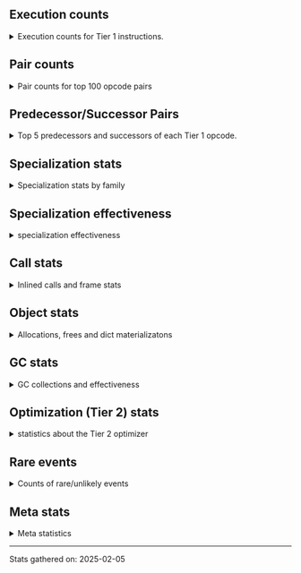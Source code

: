 ## Execution counts

<details>
<summary> Execution counts for Tier 1 instructions. </summary>


The "miss ratio" column shows the percentage of times the instruction
executed that it deoptimized. When this happens, the base unspecialized
instruction is not counted.

<table>
<thead>
<tr>
<th align="left">Name</th>
<th align="right">Base Count</th>
<th align="right">Head Count</th>
<th align="right">Change</th>
</tr>
</thead>
<tbody>
<tr>
<td align="left">BINARY_OP</td>
<td align="right">80,960</td>
<td align="right">91,604</td>
<td align="right">13.1%</td>
</tr>
<tr>
<td align="left">LOAD_CONST</td>
<td align="right">40</td>
<td align="right">44</td>
<td align="right">10.0%</td>
</tr>
<tr>
<td align="left">BINARY_OP_MULTIPLY_FLOAT</td>
<td align="right">180</td>
<td align="right">179</td>
<td align="right">-0.6%</td>
</tr>
<tr>
<td align="left">CALL_STR_1</td>
<td align="right">420</td>
<td align="right">421</td>
<td align="right">0.2%</td>
</tr>
<tr>
<td align="left">TO_BOOL_STR</td>
<td align="right">1,740</td>
<td align="right">1,743</td>
<td align="right">0.2%</td>
</tr>
<tr>
<td align="left">STORE_SUBSCR</td>
<td align="right">2,120</td>
<td align="right">2,122</td>
<td align="right">0.1%</td>
</tr>
<tr>
<td align="left">SET_FUNCTION_ATTRIBUTE</td>
<td align="right">2,820</td>
<td align="right">2,822</td>
<td align="right">0.1%</td>
</tr>
<tr>
<td align="left">EXTENDED_ARG</td>
<td align="right">1,541</td>
<td align="right">1,540</td>
<td align="right">-0.1%</td>
</tr>
<tr>
<td align="left">MAKE_FUNCTION</td>
<td align="right">3,720</td>
<td align="right">3,722</td>
<td align="right">0.1%</td>
</tr>
<tr>
<td align="left">POP_EXCEPT</td>
<td align="right">1,961</td>
<td align="right">1,960</td>
<td align="right">-0.1%</td>
</tr>
<tr>
<td align="left">CALL_KW_NON_PY</td>
<td align="right">4,080</td>
<td align="right">4,082</td>
<td align="right">0.0%</td>
</tr>
<tr>
<td align="left">LOAD_SPECIAL</td>
<td align="right">17,722</td>
<td align="right">17,730</td>
<td align="right">0.0%</td>
</tr>
<tr>
<td align="left">SWAP</td>
<td align="right">26,002</td>
<td align="right">26,011</td>
<td align="right">0.0%</td>
</tr>
<tr>
<td align="left">STORE_DEREF</td>
<td align="right">16,620</td>
<td align="right">16,625</td>
<td align="right">0.0%</td>
</tr>
<tr>
<td align="left">LOAD_ATTR_PROPERTY</td>
<td align="right">8,640</td>
<td align="right">8,642</td>
<td align="right">0.0%</td>
</tr>
<tr>
<td align="left">MAKE_CELL</td>
<td align="right">23,760</td>
<td align="right">23,765</td>
<td align="right">0.0%</td>
</tr>
<tr>
<td align="left">CALL</td>
<td align="right">9,980</td>
<td align="right">9,982</td>
<td align="right">0.0%</td>
</tr>
<tr>
<td align="left">STORE_ATTR_INSTANCE_VALUE</td>
<td align="right">111,180</td>
<td align="right">111,201</td>
<td align="right">0.0%</td>
</tr>
<tr>
<td align="left">CALL_NON_PY_GENERAL</td>
<td align="right">172,446</td>
<td align="right">172,473</td>
<td align="right">0.0%</td>
</tr>
<tr>
<td align="left">NOP</td>
<td align="right">108,142</td>
<td align="right">108,158</td>
<td align="right">0.0%</td>
</tr>
<tr>
<td align="left">COPY</td>
<td align="right">27,041</td>
<td align="right">27,045</td>
<td align="right">0.0%</td>
</tr>
<tr>
<td align="left">CALL_METHOD_DESCRIPTOR_O</td>
<td align="right">45,221</td>
<td align="right">45,227</td>
<td align="right">0.0%</td>
</tr>
<tr>
<td align="left">JUMP_BACKWARD_NO_INTERRUPT</td>
<td align="right">7,781</td>
<td align="right">7,780</td>
<td align="right">-0.0%</td>
</tr>
<tr>
<td align="left">TO_BOOL_LIST</td>
<td align="right">8,520</td>
<td align="right">8,519</td>
<td align="right">-0.0%</td>
</tr>
<tr>
<td align="left">LOAD_ATTR_METHOD_NO_DICT</td>
<td align="right">192,702</td>
<td align="right">192,724</td>
<td align="right">0.0%</td>
</tr>
<tr>
<td align="left">CALL_BUILTIN_O</td>
<td align="right">8,760</td>
<td align="right">8,759</td>
<td align="right">-0.0%</td>
</tr>
<tr>
<td align="left">CALL_PY_GENERAL</td>
<td align="right">20,760</td>
<td align="right">20,762</td>
<td align="right">0.0%</td>
</tr>
<tr>
<td align="left">EXIT_INIT_CHECK</td>
<td align="right">32,820</td>
<td align="right">32,823</td>
<td align="right">0.0%</td>
</tr>
<tr>
<td align="left">CALL_ALLOC_AND_ENTER_INIT</td>
<td align="right">32,940</td>
<td align="right">32,943</td>
<td align="right">0.0%</td>
</tr>
<tr>
<td align="left">POP_TOP</td>
<td align="right">431,229</td>
<td align="right">431,268</td>
<td align="right">0.0%</td>
</tr>
<tr>
<td align="left">LOAD_ATTR_INSTANCE_VALUE</td>
<td align="right">720,138</td>
<td align="right">720,201</td>
<td align="right">0.0%</td>
</tr>
<tr>
<td align="left">JUMP_FORWARD</td>
<td align="right">81,540</td>
<td align="right">81,547</td>
<td align="right">0.0%</td>
</tr>
<tr>
<td align="left">POP_JUMP_IF_NOT_NONE</td>
<td align="right">94,080</td>
<td align="right">94,088</td>
<td align="right">0.0%</td>
</tr>
<tr>
<td align="left">LOAD_DEREF</td>
<td align="right">66,840</td>
<td align="right">66,845</td>
<td align="right">0.0%</td>
</tr>
<tr>
<td align="left">COPY_FREE_VARS</td>
<td align="right">13,440</td>
<td align="right">13,441</td>
<td align="right">0.0%</td>
</tr>
<tr>
<td align="left">CALL_PY_EXACT_ARGS</td>
<td align="right">372,262</td>
<td align="right">372,286</td>
<td align="right">0.0%</td>
</tr>
<tr>
<td align="left">TO_BOOL</td>
<td align="right">47,620</td>
<td align="right">47,623</td>
<td align="right">0.0%</td>
</tr>
<tr>
<td align="left">LOAD_CONST_IMMORTAL</td>
<td align="right">740,732</td>
<td align="right">740,775</td>
<td align="right">0.0%</td>
</tr>
<tr>
<td align="left">RESUME_CHECK</td>
<td align="right">657,024</td>
<td align="right">657,062</td>
<td align="right">0.0%</td>
</tr>
<tr>
<td align="left">CALL_LIST_APPEND</td>
<td align="right">17,460</td>
<td align="right">17,459</td>
<td align="right">-0.0%</td>
</tr>
<tr>
<td align="left">RETURN_VALUE</td>
<td align="right">679,668</td>
<td align="right">679,705</td>
<td align="right">0.0%</td>
</tr>
<tr>
<td align="left">BUILD_TUPLE</td>
<td align="right">74,580</td>
<td align="right">74,584</td>
<td align="right">0.0%</td>
</tr>
<tr>
<td align="left">POP_JUMP_IF_NONE</td>
<td align="right">132,905</td>
<td align="right">132,912</td>
<td align="right">0.0%</td>
</tr>
<tr>
<td align="left">CALL_METHOD_DESCRIPTOR_FAST_WITH_KEYWORDS</td>
<td align="right">20,141</td>
<td align="right">20,142</td>
<td align="right">0.0%</td>
</tr>
<tr>
<td align="left">COMPARE_OP</td>
<td align="right">41,760</td>
<td align="right">41,758</td>
<td align="right">-0.0%</td>
</tr>
<tr>
<td align="left">LOAD_GLOBAL_MODULE</td>
<td align="right">812,744</td>
<td align="right">812,780</td>
<td align="right">0.0%</td>
</tr>
<tr>
<td align="left">COMPARE_OP_INT</td>
<td align="right">187,688</td>
<td align="right">187,696</td>
<td align="right">0.0%</td>
</tr>
<tr>
<td align="left">LOAD_ATTR_METHOD_WITH_VALUES</td>
<td align="right">342,682</td>
<td align="right">342,696</td>
<td align="right">0.0%</td>
</tr>
<tr>
<td align="left">TO_BOOL_NONE</td>
<td align="right">49,560</td>
<td align="right">49,562</td>
<td align="right">0.0%</td>
</tr>
<tr>
<td align="left">CALL_LEN</td>
<td align="right">149,948</td>
<td align="right">149,954</td>
<td align="right">0.0%</td>
</tr>
<tr>
<td align="left">BUILD_SLICE</td>
<td align="right">25,200</td>
<td align="right">25,199</td>
<td align="right">-0.0%</td>
</tr>
<tr>
<td align="left">LOAD_FAST</td>
<td align="right">3,694,014</td>
<td align="right">3,694,159</td>
<td align="right">0.0%</td>
</tr>
<tr>
<td align="left">CALL_FUNCTION_EX</td>
<td align="right">76,860</td>
<td align="right">76,863</td>
<td align="right">0.0%</td>
</tr>
<tr>
<td align="left">CALL_METHOD_DESCRIPTOR_NOARGS</td>
<td align="right">108,120</td>
<td align="right">108,124</td>
<td align="right">0.0%</td>
</tr>
<tr>
<td align="left">CALL_BUILTIN_FAST_WITH_KEYWORDS</td>
<td align="right">27,180</td>
<td align="right">27,181</td>
<td align="right">0.0%</td>
</tr>
<tr>
<td align="left">BUILD_MAP</td>
<td align="right">59,460</td>
<td align="right">59,462</td>
<td align="right">0.0%</td>
</tr>
<tr>
<td align="left">FOR_ITER_LIST</td>
<td align="right">33,600</td>
<td align="right">33,599</td>
<td align="right">-0.0%</td>
</tr>
<tr>
<td align="left">TO_BOOL_BOOL</td>
<td align="right">638,801</td>
<td align="right">638,820</td>
<td align="right">0.0%</td>
</tr>
<tr>
<td align="left">POP_JUMP_IF_TRUE</td>
<td align="right">437,221</td>
<td align="right">437,234</td>
<td align="right">0.0%</td>
</tr>
<tr>
<td align="left">INTERPRETER_EXIT</td>
<td align="right">105,423</td>
<td align="right">105,426</td>
<td align="right">0.0%</td>
</tr>
<tr>
<td align="left">STORE_FAST</td>
<td align="right">721,304</td>
<td align="right">721,324</td>
<td align="right">0.0%</td>
</tr>
<tr>
<td align="left">LOAD_CONST_MORTAL</td>
<td align="right">113,820</td>
<td align="right">113,823</td>
<td align="right">0.0%</td>
</tr>
<tr>
<td align="left">STORE_SUBSCR_DICT</td>
<td align="right">127,200</td>
<td align="right">127,203</td>
<td align="right">0.0%</td>
</tr>
<tr>
<td align="left">PUSH_NULL</td>
<td align="right">256,743</td>
<td align="right">256,749</td>
<td align="right">0.0%</td>
</tr>
<tr>
<td align="left">BINARY_SLICE</td>
<td align="right">44,340</td>
<td align="right">44,339</td>
<td align="right">-0.0%</td>
</tr>
<tr>
<td align="left">LOAD_ATTR</td>
<td align="right">290,980</td>
<td align="right">290,986</td>
<td align="right">0.0%</td>
</tr>
<tr>
<td align="left">LOAD_SMALL_INT</td>
<td align="right">250,800</td>
<td align="right">250,805</td>
<td align="right">0.0%</td>
</tr>
<tr>
<td align="left">LOAD_GLOBAL_BUILTIN</td>
<td align="right">563,468</td>
<td align="right">563,478</td>
<td align="right">0.0%</td>
</tr>
<tr>
<td align="left">DICT_MERGE</td>
<td align="right">57,240</td>
<td align="right">57,241</td>
<td align="right">0.0%</td>
</tr>
<tr>
<td align="left">POP_JUMP_IF_FALSE</td>
<td align="right">1,093,388</td>
<td align="right">1,093,407</td>
<td align="right">0.0%</td>
</tr>
<tr>
<td align="left">LOAD_FAST_LOAD_FAST</td>
<td align="right">799,320</td>
<td align="right">799,332</td>
<td align="right">0.0%</td>
</tr>
<tr>
<td align="left">CALL_BUILTIN_FAST</td>
<td align="right">212,760</td>
<td align="right">212,763</td>
<td align="right">0.0%</td>
</tr>
<tr>
<td align="left">LOAD_ATTR_MODULE</td>
<td align="right">218,880</td>
<td align="right">218,883</td>
<td align="right">0.0%</td>
</tr>
<tr>
<td align="left">STORE_ATTR</td>
<td align="right">161,500</td>
<td align="right">161,501</td>
<td align="right">0.0%</td>
</tr>
<tr>
<td align="left">JUMP_BACKWARD_NO_JIT</td>
<td align="right">218,520</td>
<td align="right">218,521</td>
<td align="right">0.0%</td>
</tr>
<tr>
<td align="left">LOAD_ATTR_SLOT</td>
<td align="right">974,400</td>
<td align="right">974,399</td>
<td align="right">-0.0%</td>
</tr>
<tr>
<td align="left">IS_OP</td>
<td align="right">326,100</td>
<td align="right">326,100</td>
<td align="right">0.0%</td>
</tr>
<tr>
<td align="left">FOR_ITER</td>
<td align="right">186,360</td>
<td align="right">186,360</td>
<td align="right">0.0%</td>
</tr>
<tr>
<td align="left">CONTAINS_OP_DICT</td>
<td align="right">151,320</td>
<td align="right">151,320</td>
<td align="right">0.0%</td>
</tr>
<tr>
<td align="left">STORE_ATTR_SLOT</td>
<td align="right">136,040</td>
<td align="right">136,040</td>
<td align="right">0.0%</td>
</tr>
<tr>
<td align="left">RETURN_GENERATOR</td>
<td align="right">125,640</td>
<td align="right">125,640</td>
<td align="right">0.0%</td>
</tr>
<tr>
<td align="left">SEND_GEN</td>
<td align="right">122,820</td>
<td align="right">122,820</td>
<td align="right">0.0%</td>
</tr>
<tr>
<td align="left">GET_AWAITABLE</td>
<td align="right">119,520</td>
<td align="right">119,520</td>
<td align="right">0.0%</td>
</tr>
<tr>
<td align="left">END_SEND</td>
<td align="right">119,280</td>
<td align="right">119,280</td>
<td align="right">0.0%</td>
</tr>
<tr>
<td align="left">LOAD_ATTR_WITH_HINT</td>
<td align="right">78,120</td>
<td align="right">78,120</td>
<td align="right">0.0%</td>
</tr>
<tr>
<td align="left">BINARY_OP_EXTEND</td>
<td align="right">75,360</td>
<td align="right">75,360</td>
<td align="right">0.0%</td>
</tr>
<tr>
<td align="left">CALL_KW_PY</td>
<td align="right">56,640</td>
<td align="right">56,640</td>
<td align="right">0.0%</td>
</tr>
<tr>
<td align="left">GET_ITER</td>
<td align="right">54,480</td>
<td align="right">54,480</td>
<td align="right">0.0%</td>
</tr>
<tr>
<td align="left">POP_ITER</td>
<td align="right">51,900</td>
<td align="right">51,900</td>
<td align="right">0.0%</td>
</tr>
<tr>
<td align="left">TO_BOOL_INT</td>
<td align="right">46,260</td>
<td align="right">46,260</td>
<td align="right">0.0%</td>
</tr>
<tr>
<td align="left">CALL_TYPE_1</td>
<td align="right">44,520</td>
<td align="right">44,520</td>
<td align="right">0.0%</td>
</tr>
<tr>
<td align="left">LOAD_ATTR_CLASS_WITH_METACLASS_CHECK</td>
<td align="right">34,200</td>
<td align="right">34,200</td>
<td align="right">0.0%</td>
</tr>
<tr>
<td align="left">CALL_ISINSTANCE</td>
<td align="right">33,780</td>
<td align="right">33,780</td>
<td align="right">0.0%</td>
</tr>
<tr>
<td align="left">FOR_ITER_RANGE</td>
<td align="right">33,540</td>
<td align="right">33,540</td>
<td align="right">0.0%</td>
</tr>
<tr>
<td align="left">CALL_BOUND_METHOD_EXACT_ARGS</td>
<td align="right">31,260</td>
<td align="right">31,260</td>
<td align="right">0.0%</td>
</tr>
<tr>
<td align="left">BUILD_LIST</td>
<td align="right">28,740</td>
<td align="right">28,740</td>
<td align="right">0.0%</td>
</tr>
<tr>
<td align="left">CONTAINS_OP</td>
<td align="right">27,920</td>
<td align="right">27,920</td>
<td align="right">0.0%</td>
</tr>
<tr>
<td align="left">DELETE_SUBSCR</td>
<td align="right">25,342</td>
<td align="right">25,342</td>
<td align="right">0.0%</td>
</tr>
<tr>
<td align="left">LOAD_ATTR_METHOD_LAZY_DICT</td>
<td align="right">24,420</td>
<td align="right">24,420</td>
<td align="right">0.0%</td>
</tr>
<tr>
<td align="left">STORE_FAST_STORE_FAST</td>
<td align="right">21,540</td>
<td align="right">21,540</td>
<td align="right">0.0%</td>
</tr>
<tr>
<td align="left">CALL_INTRINSIC_1</td>
<td align="right">18,540</td>
<td align="right">18,540</td>
<td align="right">0.0%</td>
</tr>
<tr>
<td align="left">LIST_EXTEND</td>
<td align="right">18,420</td>
<td align="right">18,420</td>
<td align="right">0.0%</td>
</tr>
<tr>
<td align="left">UNPACK_SEQUENCE_TWO_TUPLE</td>
<td align="right">18,420</td>
<td align="right">18,420</td>
<td align="right">0.0%</td>
</tr>
<tr>
<td align="left">CALL_METHOD_DESCRIPTOR_FAST</td>
<td align="right">16,200</td>
<td align="right">16,200</td>
<td align="right">0.0%</td>
</tr>
<tr>
<td align="left">BINARY_OP_ADD_INT</td>
<td align="right">14,820</td>
<td align="right">14,820</td>
<td align="right">0.0%</td>
</tr>
<tr>
<td align="left">LOAD_ATTR_NONDESCRIPTOR_WITH_VALUES</td>
<td align="right">13,680</td>
<td align="right">13,680</td>
<td align="right">0.0%</td>
</tr>
<tr>
<td align="left">CALL_BUILTIN_CLASS</td>
<td align="right">12,300</td>
<td align="right">12,300</td>
<td align="right">0.0%</td>
</tr>
<tr>
<td align="left">LOAD_FAST_CHECK</td>
<td align="right">12,120</td>
<td align="right">12,120</td>
<td align="right">0.0%</td>
</tr>
<tr>
<td align="left">BINARY_SUBSCR</td>
<td align="right">10,640</td>
<td align="right"></td>
<td align="right"></td>
</tr>
<tr>
<td align="left">YIELD_VALUE</td>
<td align="right">9,480</td>
<td align="right">9,480</td>
<td align="right">0.0%</td>
</tr>
<tr>
<td align="left">BINARY_SUBSCR_DICT</td>
<td align="right">9,180</td>
<td align="right"></td>
<td align="right"></td>
</tr>
<tr>
<td align="left">UNPACK_SEQUENCE_TUPLE</td>
<td align="right">7,860</td>
<td align="right">7,860</td>
<td align="right">0.0%</td>
</tr>
<tr>
<td align="left">CONTAINS_OP_SET</td>
<td align="right">7,800</td>
<td align="right">7,800</td>
<td align="right">0.0%</td>
</tr>
<tr>
<td align="left">FOR_ITER_TUPLE</td>
<td align="right">7,320</td>
<td align="right">7,320</td>
<td align="right">0.0%</td>
</tr>
<tr>
<td align="left">DELETE_FAST</td>
<td align="right">6,960</td>
<td align="right">6,960</td>
<td align="right">0.0%</td>
</tr>
<tr>
<td align="left">UNARY_NOT</td>
<td align="right">6,720</td>
<td align="right">6,720</td>
<td align="right">0.0%</td>
</tr>
<tr>
<td align="left">LIST_APPEND</td>
<td align="right">6,720</td>
<td align="right">6,720</td>
<td align="right">0.0%</td>
</tr>
<tr>
<td align="left">LOAD_GLOBAL</td>
<td align="right">6,240</td>
<td align="right">6,240</td>
<td align="right">0.0%</td>
</tr>
<tr>
<td align="left">BINARY_SUBSCR_LIST_INT</td>
<td align="right">6,240</td>
<td align="right"></td>
<td align="right"></td>
</tr>
<tr>
<td align="left">CALL_KW_BOUND_METHOD</td>
<td align="right">6,240</td>
<td align="right">6,240</td>
<td align="right">0.0%</td>
</tr>
<tr>
<td align="left">SEND</td>
<td align="right">4,740</td>
<td align="right">4,740</td>
<td align="right">0.0%</td>
</tr>
<tr>
<td align="left">COMPARE_OP_FLOAT</td>
<td align="right">4,140</td>
<td align="right">4,140</td>
<td align="right">0.0%</td>
</tr>
<tr>
<td align="left">LOAD_SUPER_ATTR_METHOD</td>
<td align="right">4,020</td>
<td align="right">4,020</td>
<td align="right">0.0%</td>
</tr>
<tr>
<td align="left">COMPARE_OP_STR</td>
<td align="right">3,420</td>
<td align="right">3,420</td>
<td align="right">0.0%</td>
</tr>
<tr>
<td align="left">BINARY_OP_ADD_FLOAT</td>
<td align="right">2,820</td>
<td align="right">2,820</td>
<td align="right">0.0%</td>
</tr>
<tr>
<td align="left">BINARY_OP_SUBTRACT_INT</td>
<td align="right">2,580</td>
<td align="right">2,580</td>
<td align="right">0.0%</td>
</tr>
<tr>
<td align="left">FORMAT_SIMPLE</td>
<td align="right">2,400</td>
<td align="right">2,400</td>
<td align="right">0.0%</td>
</tr>
<tr>
<td align="left">MAP_ADD</td>
<td align="right">2,340</td>
<td align="right">2,340</td>
<td align="right">0.0%</td>
</tr>
<tr>
<td align="left">STORE_ATTR_WITH_HINT</td>
<td align="right">2,220</td>
<td align="right">2,220</td>
<td align="right">0.0%</td>
</tr>
<tr>
<td align="left">CHECK_EXC_MATCH</td>
<td align="right">2,040</td>
<td align="right">2,040</td>
<td align="right">0.0%</td>
</tr>
<tr>
<td align="left">PUSH_EXC_INFO</td>
<td align="right">1,980</td>
<td align="right">1,980</td>
<td align="right">0.0%</td>
</tr>
<tr>
<td align="left">TO_BOOL_ALWAYS_TRUE</td>
<td align="right">1,620</td>
<td align="right">1,620</td>
<td align="right">0.0%</td>
</tr>
<tr>
<td align="left">LOAD_ATTR_CLASS</td>
<td align="right">1,440</td>
<td align="right">1,440</td>
<td align="right">0.0%</td>
</tr>
<tr>
<td align="left">BUILD_STRING</td>
<td align="right">1,260</td>
<td align="right">1,260</td>
<td align="right">0.0%</td>
</tr>
<tr>
<td align="left">LOAD_SUPER_ATTR_ATTR</td>
<td align="right">1,080</td>
<td align="right">1,080</td>
<td align="right">0.0%</td>
</tr>
<tr>
<td align="left">BINARY_SUBSCR_STR_INT</td>
<td align="right">1,020</td>
<td align="right"></td>
<td align="right"></td>
</tr>
<tr>
<td align="left">UNPACK_SEQUENCE_LIST</td>
<td align="right">900</td>
<td align="right">900</td>
<td align="right">0.0%</td>
</tr>
<tr>
<td align="left">UNARY_INVERT</td>
<td align="right">840</td>
<td align="right">840</td>
<td align="right">0.0%</td>
</tr>
<tr>
<td align="left">LOAD_FAST_AND_CLEAR</td>
<td align="right">840</td>
<td align="right">840</td>
<td align="right">0.0%</td>
</tr>
<tr>
<td align="left">RERAISE</td>
<td align="right">660</td>
<td align="right">660</td>
<td align="right">0.0%</td>
</tr>
<tr>
<td align="left">BINARY_SUBSCR_TUPLE_INT</td>
<td align="right">660</td>
<td align="right"></td>
<td align="right"></td>
</tr>
<tr>
<td align="left">BINARY_SUBSCR_GETITEM</td>
<td align="right">600</td>
<td align="right"></td>
<td align="right"></td>
</tr>
<tr>
<td align="left">UNPACK_SEQUENCE</td>
<td align="right">560</td>
<td align="right">560</td>
<td align="right">0.0%</td>
</tr>
<tr>
<td align="left">CALL_KW</td>
<td align="right">520</td>
<td align="right">520</td>
<td align="right">0.0%</td>
</tr>
<tr>
<td align="left">BINARY_OP_ADD_UNICODE</td>
<td align="right">480</td>
<td align="right">480</td>
<td align="right">0.0%</td>
</tr>
<tr>
<td align="left">BUILD_SET</td>
<td align="right">420</td>
<td align="right">420</td>
<td align="right">0.0%</td>
</tr>
<tr>
<td align="left">STORE_FAST_LOAD_FAST</td>
<td align="right">420</td>
<td align="right">420</td>
<td align="right">0.0%</td>
</tr>
<tr>
<td align="left">CALL_TUPLE_1</td>
<td align="right">420</td>
<td align="right">420</td>
<td align="right">0.0%</td>
</tr>
<tr>
<td align="left">RAISE_VARARGS</td>
<td align="right">360</td>
<td align="right">360</td>
<td align="right">0.0%</td>
</tr>
<tr>
<td align="left">BINARY_OP_SUBTRACT_FLOAT</td>
<td align="right">360</td>
<td align="right">360</td>
<td align="right">0.0%</td>
</tr>
<tr>
<td align="left">BINARY_OP_MULTIPLY_INT</td>
<td align="right">300</td>
<td align="right">300</td>
<td align="right">0.0%</td>
</tr>
<tr>
<td align="left">CLEANUP_THROW</td>
<td align="right">240</td>
<td align="right">240</td>
<td align="right">0.0%</td>
</tr>
<tr>
<td align="left">UNARY_NEGATIVE</td>
<td align="right">240</td>
<td align="right">240</td>
<td align="right">0.0%</td>
</tr>
<tr>
<td align="left">LOAD_SUPER_ATTR</td>
<td align="right">180</td>
<td align="right">180</td>
<td align="right">0.0%</td>
</tr>
<tr>
<td align="left">DELETE_ATTR</td>
<td align="right">123</td>
<td align="right">123</td>
<td align="right">0.0%</td>
</tr>
<tr>
<td align="left">BINARY_OP_INPLACE_ADD_UNICODE</td>
<td align="right">120</td>
<td align="right">120</td>
<td align="right">0.0%</td>
</tr>
<tr>
<td align="left">CONVERT_VALUE</td>
<td align="right">60</td>
<td align="right">60</td>
<td align="right">0.0%</td>
</tr>
<tr>
<td align="left">IMPORT_NAME</td>
<td align="right">60</td>
<td align="right">60</td>
<td align="right">0.0%</td>
</tr>
<tr>
<td align="left">STORE_GLOBAL</td>
<td align="right">60</td>
<td align="right">60</td>
<td align="right">0.0%</td>
</tr>
<tr>
<td align="left">CALL_BOUND_METHOD_GENERAL</td>
<td align="right">60</td>
<td align="right">60</td>
<td align="right">0.0%</td>
</tr>
<tr>
<td align="left">RESUME</td>
<td align="right">40</td>
<td align="right">40</td>
<td align="right">0.0%</td>
</tr>
<tr>
<td align="left">BINARY_OP_SUBSCR_DICT</td>
<td align="right"></td>
<td align="right">9,181</td>
<td align="right"></td>
</tr>
<tr>
<td align="left">BINARY_OP_SUBSCR_LIST_INT</td>
<td align="right"></td>
<td align="right">6,239</td>
<td align="right"></td>
</tr>
<tr>
<td align="left">BINARY_OP_SUBSCR_STR_INT</td>
<td align="right"></td>
<td align="right">1,020</td>
<td align="right"></td>
</tr>
<tr>
<td align="left">BINARY_OP_SUBSCR_TUPLE_INT</td>
<td align="right"></td>
<td align="right">660</td>
<td align="right"></td>
</tr>
<tr>
<td align="left">BINARY_OP_SUBSCR_GETITEM</td>
<td align="right"></td>
<td align="right">600</td>
<td align="right"></td>
</tr>
</tbody>
</table>


</details>

## Pair counts

<details>
<summary> Pair counts for top 100 opcode pairs </summary>


Pairs of specialized operations that deoptimize and are then followed by
the corresponding unspecialized instruction are not counted as pairs.

Not included in comparative output.


</details>

## Predecessor/Successor Pairs

<details>
<summary> Top 5 predecessors and successors of each Tier 1 opcode. </summary>


This does not include the unspecialized instructions that occur after a
specialized instruction deoptimizes.

Not included in comparative output.


</details>

## Specialization stats

<details>
<summary> Specialization stats by family </summary>

### BINARY_OP

<details>
<summary> specialization stats for BINARY_OP family </summary>

<table>
<thead>
<tr>
<th align="left">Kind</th>
<th align="right">Base Count</th>
<th align="right">Base Ratio</th>
<th align="right">Head Count</th>
<th align="right">Head Ratio</th>
<th align="right">Change</th>
</tr>
</thead>
<tbody>
<tr>
<td align="left">
hit
<details>
<summary>ⓘ</summary>

Specialized instructions that complete.
</details>
</td>
<td align="right">97,020</td>
<td align="right">54.5%</td>
<td align="right">114,719</td>
<td align="right">55.6%</td>
<td align="right">18.2%</td>
</tr>
<tr>
<td align="left">
deferred
<details>
<summary>ⓘ</summary>

Lists the number of "deferred" (i.e. not specialized) instructions executed.
</details>
</td>
<td align="right">80,040</td>
<td align="right">45.0%</td>
<td align="right">89,822</td>
<td align="right">43.5%</td>
<td align="right">12.2%</td>
</tr>
</tbody>
</table>

<table>
<thead>
<tr>
<th align="left">Success</th>
<th align="right">Base Count</th>
<th align="right">Base Ratio</th>
<th align="right">Head Count</th>
<th align="right">Head Ratio</th>
<th align="right">Change</th>
</tr>
</thead>
<tbody>
<tr>
<td align="left">Success</td>
<td align="right">280</td>
<td align="right">30.4%</td>
<td align="right">580</td>
<td align="right">32.5%</td>
<td align="right">107.1%</td>
</tr>
<tr>
<td align="left">Failure</td>
<td align="right">640</td>
<td align="right">69.6%</td>
<td align="right">1,202</td>
<td align="right">67.5%</td>
<td align="right">87.8%</td>
</tr>
</tbody>
</table>

<table>
<thead>
<tr>
<th align="left">Failure kind</th>
<th align="right">Base Count</th>
<th align="right">Base Ratio</th>
<th align="right">Head Count</th>
<th align="right">Head Ratio</th>
<th align="right">Change</th>
</tr>
</thead>
<tbody>
<tr>
<td align="left">and int</td>
<td align="right">20</td>
<td align="right">3.1%</td>
<td align="right">140</td>
<td align="right">11.6%</td>
<td align="right">600.0%</td>
</tr>
<tr>
<td align="left">floor divide</td>
<td align="right">100</td>
<td align="right">15.6%</td>
<td align="right">120</td>
<td align="right">10.0%</td>
<td align="right">20.0%</td>
</tr>
<tr>
<td align="left">remainder</td>
<td align="right">160</td>
<td align="right">25.0%</td>
<td align="right">161</td>
<td align="right">13.4%</td>
<td align="right">0.6%</td>
</tr>
<tr>
<td align="left">add other</td>
<td align="right">220</td>
<td align="right">34.4%</td>
<td align="right">220</td>
<td align="right">18.3%</td>
<td align="right">0.0%</td>
</tr>
<tr>
<td align="left">multiply different types</td>
<td align="right">40</td>
<td align="right">6.2%</td>
<td align="right">40</td>
<td align="right">3.3%</td>
<td align="right">0.0%</td>
</tr>
<tr>
<td align="left">or different types</td>
<td align="right">40</td>
<td align="right">6.2%</td>
<td align="right">40</td>
<td align="right">3.3%</td>
<td align="right">0.0%</td>
</tr>
<tr>
<td align="left">xor int</td>
<td align="right">40</td>
<td align="right">6.2%</td>
<td align="right">40</td>
<td align="right">3.3%</td>
<td align="right">0.0%</td>
</tr>
<tr>
<td align="left">or int</td>
<td align="right">20</td>
<td align="right">3.1%</td>
<td align="right">20</td>
<td align="right">1.7%</td>
<td align="right">0.0%</td>
</tr>
<tr>
<td align="left">lshift</td>
<td align="right"></td>
<td align="right"></td>
<td align="right">161</td>
<td align="right">13.4%</td>
<td align="right"></td>
</tr>
<tr>
<td align="left">matrix multiply</td>
<td align="right"></td>
<td align="right"></td>
<td align="right">120</td>
<td align="right">10.0%</td>
<td align="right"></td>
</tr>
<tr>
<td align="left">other</td>
<td align="right"></td>
<td align="right"></td>
<td align="right">40</td>
<td align="right">3.3%</td>
<td align="right"></td>
</tr>
<tr>
<td align="left">out of range</td>
<td align="right"></td>
<td align="right"></td>
<td align="right">40</td>
<td align="right">3.3%</td>
<td align="right"></td>
</tr>
<tr>
<td align="left">code complex parameters</td>
<td align="right"></td>
<td align="right"></td>
<td align="right">40</td>
<td align="right">3.3%</td>
<td align="right"></td>
</tr>
<tr>
<td align="left">and different types</td>
<td align="right"></td>
<td align="right"></td>
<td align="right">20</td>
<td align="right">1.7%</td>
<td align="right"></td>
</tr>
</tbody>
</table>


</details>

### BINARY_SLICE

<details>
<summary> specialization stats for BINARY_SLICE family </summary>

<table>
<thead>
<tr>
<th align="left">Kind</th>
<th align="right">Base Count</th>
<th align="right">Base Ratio</th>
<th align="right">Head Count</th>
<th align="right">Head Ratio</th>
<th align="right">Change</th>
</tr>
</thead>
<tbody>
<tr>
<td align="left">
deferred
<details>
<summary>ⓘ</summary>

Lists the number of "deferred" (i.e. not specialized) instructions executed.
</details>
</td>
<td align="right">44,340</td>
<td align="right">100.0%</td>
<td align="right">44,339</td>
<td align="right">100.0%</td>
<td align="right">-0.0%</td>
</tr>
</tbody>
</table>


</details>

### CALL

<details>
<summary> specialization stats for CALL family </summary>

<table>
<thead>
<tr>
<th align="left">Kind</th>
<th align="right">Base Count</th>
<th align="right">Base Ratio</th>
<th align="right">Head Count</th>
<th align="right">Head Ratio</th>
<th align="right">Change</th>
</tr>
</thead>
<tbody>
<tr>
<td align="left">
deferred
<details>
<summary>ⓘ</summary>

Lists the number of "deferred" (i.e. not specialized) instructions executed.
</details>
</td>
<td align="right">33,380</td>
<td align="right">2.8%</td>
<td align="right">33,382</td>
<td align="right">2.8%</td>
<td align="right">0.0%</td>
</tr>
<tr>
<td align="left">
hit
<details>
<summary>ⓘ</summary>

Specialized instructions that complete.
</details>
</td>
<td align="right">1,131,112</td>
<td align="right">96.3%</td>
<td align="right">1,131,159</td>
<td align="right">96.3%</td>
<td align="right">0.0%</td>
</tr>
<tr>
<td align="left">
miss
<details>
<summary>ⓘ</summary>

Specialized instructions that deopt.
</details>
</td>
<td align="right">33,840</td>
<td align="right">2.9%</td>
<td align="right">33,840</td>
<td align="right">2.9%</td>
<td align="right">0.0%</td>
</tr>
</tbody>
</table>

<table>
<thead>
<tr>
<th align="left">Success</th>
<th align="right">Base Count</th>
<th align="right">Base Ratio</th>
<th align="right">Head Count</th>
<th align="right">Head Ratio</th>
<th align="right">Change</th>
</tr>
</thead>
<tbody>
<tr>
<td align="left">Success</td>
<td align="right">10,420</td>
<td align="right">99.8%</td>
<td align="right">10,420</td>
<td align="right">99.8%</td>
<td align="right">0.0%</td>
</tr>
<tr>
<td align="left">Failure</td>
<td align="right">20</td>
<td align="right">0.2%</td>
<td align="right">20</td>
<td align="right">0.2%</td>
<td align="right">0.0%</td>
</tr>
</tbody>
</table>

<table>
<thead>
<tr>
<th align="left">Failure kind</th>
<th align="right">Base Count</th>
<th align="right">Base Ratio</th>
<th align="right">Head Count</th>
<th align="right">Head Ratio</th>
<th align="right">Change</th>
</tr>
</thead>
<tbody>
<tr>
<td align="left">init not simple</td>
<td align="right">40</td>
<td align="right">200.0%</td>
<td align="right">40</td>
<td align="right">200.0%</td>
<td align="right">0.0%</td>
</tr>
<tr>
<td align="left">out of versions</td>
<td align="right">20</td>
<td align="right">100.0%</td>
<td align="right">20</td>
<td align="right">100.0%</td>
<td align="right">0.0%</td>
</tr>
<tr>
<td align="left">init not python</td>
<td align="right">20</td>
<td align="right">100.0%</td>
<td align="right">20</td>
<td align="right">100.0%</td>
<td align="right">0.0%</td>
</tr>
</tbody>
</table>


</details>

### CALL_KW

<details>
<summary> specialization stats for CALL_KW family </summary>

<table>
<thead>
<tr>
<th align="left">Success</th>
<th align="right">Base Count</th>
<th align="right">Base Ratio</th>
<th align="right">Head Count</th>
<th align="right">Head Ratio</th>
<th align="right">Change</th>
</tr>
</thead>
<tbody>
<tr>
<td align="left">Success</td>
<td align="right">520</td>
<td align="right">100.0%</td>
<td align="right">520</td>
<td align="right">100.0%</td>
<td align="right">0.0%</td>
</tr>
<tr>
<td align="left">Failure</td>
<td align="right">0</td>
<td align="right">0.0%</td>
<td align="right">0</td>
<td align="right">0.0%</td>
<td align="right"></td>
</tr>
</tbody>
</table>


</details>

### COMPARE_OP

<details>
<summary> specialization stats for COMPARE_OP family </summary>

<table>
<thead>
<tr>
<th align="left">Kind</th>
<th align="right">Base Count</th>
<th align="right">Base Ratio</th>
<th align="right">Head Count</th>
<th align="right">Head Ratio</th>
<th align="right">Change</th>
</tr>
</thead>
<tbody>
<tr>
<td align="left">
miss
<details>
<summary>ⓘ</summary>

Specialized instructions that deopt.
</details>
</td>
<td align="right">240</td>
<td align="right">0.1%</td>
<td align="right">239</td>
<td align="right">0.1%</td>
<td align="right">-0.4%</td>
</tr>
<tr>
<td align="left">
hit
<details>
<summary>ⓘ</summary>

Specialized instructions that complete.
</details>
</td>
<td align="right">195,008</td>
<td align="right">82.3%</td>
<td align="right">195,017</td>
<td align="right">82.3%</td>
<td align="right">0.0%</td>
</tr>
<tr>
<td align="left">
deferred
<details>
<summary>ⓘ</summary>

Lists the number of "deferred" (i.e. not specialized) instructions executed.
</details>
</td>
<td align="right">40,080</td>
<td align="right">16.9%</td>
<td align="right">40,079</td>
<td align="right">16.9%</td>
<td align="right">-0.0%</td>
</tr>
</tbody>
</table>

<table>
<thead>
<tr>
<th align="left">Success</th>
<th align="right">Base Count</th>
<th align="right">Base Ratio</th>
<th align="right">Head Count</th>
<th align="right">Head Ratio</th>
<th align="right">Change</th>
</tr>
</thead>
<tbody>
<tr>
<td align="left">Failure</td>
<td align="right">860</td>
<td align="right">51.2%</td>
<td align="right">859</td>
<td align="right">51.2%</td>
<td align="right">-0.1%</td>
</tr>
<tr>
<td align="left">Success</td>
<td align="right">820</td>
<td align="right">48.8%</td>
<td align="right">820</td>
<td align="right">48.8%</td>
<td align="right">0.0%</td>
</tr>
</tbody>
</table>

<table>
<thead>
<tr>
<th align="left">Failure kind</th>
<th align="right">Base Count</th>
<th align="right">Base Ratio</th>
<th align="right">Head Count</th>
<th align="right">Head Ratio</th>
<th align="right">Change</th>
</tr>
</thead>
<tbody>
<tr>
<td align="left">float long</td>
<td align="right">100</td>
<td align="right">11.6%</td>
<td align="right">99</td>
<td align="right">11.5%</td>
<td align="right">-1.0%</td>
</tr>
<tr>
<td align="left">other</td>
<td align="right">400</td>
<td align="right">46.5%</td>
<td align="right">400</td>
<td align="right">46.6%</td>
<td align="right">0.0%</td>
</tr>
<tr>
<td align="left">different types</td>
<td align="right">120</td>
<td align="right">14.0%</td>
<td align="right">120</td>
<td align="right">14.0%</td>
<td align="right">0.0%</td>
</tr>
<tr>
<td align="left">bytes</td>
<td align="right">100</td>
<td align="right">11.6%</td>
<td align="right">100</td>
<td align="right">11.6%</td>
<td align="right">0.0%</td>
</tr>
<tr>
<td align="left">bool</td>
<td align="right">60</td>
<td align="right">7.0%</td>
<td align="right">60</td>
<td align="right">7.0%</td>
<td align="right">0.0%</td>
</tr>
<tr>
<td align="left">big int</td>
<td align="right">40</td>
<td align="right">4.7%</td>
<td align="right">40</td>
<td align="right">4.7%</td>
<td align="right">0.0%</td>
</tr>
<tr>
<td align="left">tuple</td>
<td align="right">40</td>
<td align="right">4.7%</td>
<td align="right">40</td>
<td align="right">4.7%</td>
<td align="right">0.0%</td>
</tr>
</tbody>
</table>


</details>

### CONTAINS_OP

<details>
<summary> specialization stats for CONTAINS_OP family </summary>

<table>
<thead>
<tr>
<th align="left">Kind</th>
<th align="right">Base Count</th>
<th align="right">Base Ratio</th>
<th align="right">Head Count</th>
<th align="right">Head Ratio</th>
<th align="right">Change</th>
</tr>
</thead>
<tbody>
<tr>
<td align="left">
deferred
<details>
<summary>ⓘ</summary>

Lists the number of "deferred" (i.e. not specialized) instructions executed.
</details>
</td>
<td align="right">27,300</td>
<td align="right">14.6%</td>
<td align="right">27,300</td>
<td align="right">14.6%</td>
<td align="right">0.0%</td>
</tr>
<tr>
<td align="left">
hit
<details>
<summary>ⓘ</summary>

Specialized instructions that complete.
</details>
</td>
<td align="right">159,120</td>
<td align="right">85.1%</td>
<td align="right">159,120</td>
<td align="right">85.1%</td>
<td align="right">0.0%</td>
</tr>
</tbody>
</table>

<table>
<thead>
<tr>
<th align="left">Success</th>
<th align="right">Base Count</th>
<th align="right">Base Ratio</th>
<th align="right">Head Count</th>
<th align="right">Head Ratio</th>
<th align="right">Change</th>
</tr>
</thead>
<tbody>
<tr>
<td align="left">Success</td>
<td align="right">40</td>
<td align="right">6.5%</td>
<td align="right">40</td>
<td align="right">6.5%</td>
<td align="right">0.0%</td>
</tr>
<tr>
<td align="left">Failure</td>
<td align="right">580</td>
<td align="right">93.5%</td>
<td align="right">580</td>
<td align="right">93.5%</td>
<td align="right">0.0%</td>
</tr>
</tbody>
</table>

<table>
<thead>
<tr>
<th align="left">Failure kind</th>
<th align="right">Base Count</th>
<th align="right">Base Ratio</th>
<th align="right">Head Count</th>
<th align="right">Head Ratio</th>
<th align="right">Change</th>
</tr>
</thead>
<tbody>
<tr>
<td align="left">tuple</td>
<td align="right">380</td>
<td align="right">65.5%</td>
<td align="right">380</td>
<td align="right">65.5%</td>
<td align="right">0.0%</td>
</tr>
<tr>
<td align="left">str</td>
<td align="right">140</td>
<td align="right">24.1%</td>
<td align="right">140</td>
<td align="right">24.1%</td>
<td align="right">0.0%</td>
</tr>
<tr>
<td align="left">list</td>
<td align="right">60</td>
<td align="right">10.3%</td>
<td align="right">60</td>
<td align="right">10.3%</td>
<td align="right">0.0%</td>
</tr>
</tbody>
</table>


</details>

### FOR_ITER

<details>
<summary> specialization stats for FOR_ITER family </summary>

<table>
<thead>
<tr>
<th align="left">Kind</th>
<th align="right">Base Count</th>
<th align="right">Base Ratio</th>
<th align="right">Head Count</th>
<th align="right">Head Ratio</th>
<th align="right">Change</th>
</tr>
</thead>
<tbody>
<tr>
<td align="left">
hit
<details>
<summary>ⓘ</summary>

Specialized instructions that complete.
</details>
</td>
<td align="right">74,460</td>
<td align="right">28.5%</td>
<td align="right">74,459</td>
<td align="right">28.5%</td>
<td align="right">-0.0%</td>
</tr>
<tr>
<td align="left">
deferred
<details>
<summary>ⓘ</summary>

Lists the number of "deferred" (i.e. not specialized) instructions executed.
</details>
</td>
<td align="right">185,580</td>
<td align="right">71.2%</td>
<td align="right">185,580</td>
<td align="right">71.2%</td>
<td align="right">0.0%</td>
</tr>
</tbody>
</table>

<table>
<thead>
<tr>
<th align="left">Success</th>
<th align="right">Base Count</th>
<th align="right">Base Ratio</th>
<th align="right">Head Count</th>
<th align="right">Head Ratio</th>
<th align="right">Change</th>
</tr>
</thead>
<tbody>
<tr>
<td align="left">Success</td>
<td align="right">240</td>
<td align="right">30.8%</td>
<td align="right">240</td>
<td align="right">30.8%</td>
<td align="right">0.0%</td>
</tr>
<tr>
<td align="left">Failure</td>
<td align="right">540</td>
<td align="right">69.2%</td>
<td align="right">540</td>
<td align="right">69.2%</td>
<td align="right">0.0%</td>
</tr>
</tbody>
</table>

<table>
<thead>
<tr>
<th align="left">Failure kind</th>
<th align="right">Base Count</th>
<th align="right">Base Ratio</th>
<th align="right">Head Count</th>
<th align="right">Head Ratio</th>
<th align="right">Change</th>
</tr>
</thead>
<tbody>
<tr>
<td align="left">set</td>
<td align="right">140</td>
<td align="right">25.9%</td>
<td align="right">140</td>
<td align="right">25.9%</td>
<td align="right">0.0%</td>
</tr>
<tr>
<td align="left">dict items</td>
<td align="right">80</td>
<td align="right">14.8%</td>
<td align="right">80</td>
<td align="right">14.8%</td>
<td align="right">0.0%</td>
</tr>
<tr>
<td align="left">ascii string</td>
<td align="right">80</td>
<td align="right">14.8%</td>
<td align="right">80</td>
<td align="right">14.8%</td>
<td align="right">0.0%</td>
</tr>
<tr>
<td align="left">dict values</td>
<td align="right">60</td>
<td align="right">11.1%</td>
<td align="right">60</td>
<td align="right">11.1%</td>
<td align="right">0.0%</td>
</tr>
<tr>
<td align="left">enumerate</td>
<td align="right">60</td>
<td align="right">11.1%</td>
<td align="right">60</td>
<td align="right">11.1%</td>
<td align="right">0.0%</td>
</tr>
<tr>
<td align="left">bytes</td>
<td align="right">40</td>
<td align="right">7.4%</td>
<td align="right">40</td>
<td align="right">7.4%</td>
<td align="right">0.0%</td>
</tr>
<tr>
<td align="left">reversed list</td>
<td align="right">40</td>
<td align="right">7.4%</td>
<td align="right">40</td>
<td align="right">7.4%</td>
<td align="right">0.0%</td>
</tr>
<tr>
<td align="left">other</td>
<td align="right">20</td>
<td align="right">3.7%</td>
<td align="right">20</td>
<td align="right">3.7%</td>
<td align="right">0.0%</td>
</tr>
<tr>
<td align="left">itertools</td>
<td align="right">20</td>
<td align="right">3.7%</td>
<td align="right">20</td>
<td align="right">3.7%</td>
<td align="right">0.0%</td>
</tr>
</tbody>
</table>


</details>

### LOAD_ATTR

<details>
<summary> specialization stats for LOAD_ATTR family </summary>

<table>
<thead>
<tr>
<th align="left">Kind</th>
<th align="right">Base Count</th>
<th align="right">Base Ratio</th>
<th align="right">Head Count</th>
<th align="right">Head Ratio</th>
<th align="right">Change</th>
</tr>
</thead>
<tbody>
<tr>
<td align="left">
hit
<details>
<summary>ⓘ</summary>

Specialized instructions that complete.
</details>
</td>
<td align="right">2,503,502</td>
<td align="right">86.3%</td>
<td align="right">2,503,605</td>
<td align="right">86.3%</td>
<td align="right">0.0%</td>
</tr>
<tr>
<td align="left">
deferred
<details>
<summary>ⓘ</summary>

Lists the number of "deferred" (i.e. not specialized) instructions executed.
</details>
</td>
<td align="right">273,880</td>
<td align="right">9.4%</td>
<td align="right">273,885</td>
<td align="right">9.4%</td>
<td align="right">0.0%</td>
</tr>
<tr>
<td align="left">
miss
<details>
<summary>ⓘ</summary>

Specialized instructions that deopt.
</details>
</td>
<td align="right">105,800</td>
<td align="right">3.6%</td>
<td align="right">105,800</td>
<td align="right">3.6%</td>
<td align="right">0.0%</td>
</tr>
</tbody>
</table>

<table>
<thead>
<tr>
<th align="left">Success</th>
<th align="right">Base Count</th>
<th align="right">Base Ratio</th>
<th align="right">Head Count</th>
<th align="right">Head Ratio</th>
<th align="right">Change</th>
</tr>
</thead>
<tbody>
<tr>
<td align="left">Failure</td>
<td align="right">4,120</td>
<td align="right">24.4%</td>
<td align="right">4,121</td>
<td align="right">24.4%</td>
<td align="right">0.0%</td>
</tr>
<tr>
<td align="left">Success</td>
<td align="right">12,760</td>
<td align="right">75.6%</td>
<td align="right">12,760</td>
<td align="right">75.6%</td>
<td align="right">0.0%</td>
</tr>
</tbody>
</table>

<table>
<thead>
<tr>
<th align="left">Failure kind</th>
<th align="right">Base Count</th>
<th align="right">Base Ratio</th>
<th align="right">Head Count</th>
<th align="right">Head Ratio</th>
<th align="right">Change</th>
</tr>
</thead>
<tbody>
<tr>
<td align="left">method</td>
<td align="right">880</td>
<td align="right">21.4%</td>
<td align="right">881</td>
<td align="right">21.4%</td>
<td align="right">0.1%</td>
</tr>
<tr>
<td align="left">overriding descriptor</td>
<td align="right">1,220</td>
<td align="right">29.6%</td>
<td align="right">1,220</td>
<td align="right">29.6%</td>
<td align="right">0.0%</td>
</tr>
<tr>
<td align="left">mutable class</td>
<td align="right">700</td>
<td align="right">17.0%</td>
<td align="right">700</td>
<td align="right">17.0%</td>
<td align="right">0.0%</td>
</tr>
<tr>
<td align="left">module attr not found</td>
<td align="right">700</td>
<td align="right">17.0%</td>
<td align="right">700</td>
<td align="right">17.0%</td>
<td align="right">0.0%</td>
</tr>
<tr>
<td align="left">non object slot</td>
<td align="right">160</td>
<td align="right">3.9%</td>
<td align="right">160</td>
<td align="right">3.9%</td>
<td align="right">0.0%</td>
</tr>
<tr>
<td align="left">builtin class method</td>
<td align="right">140</td>
<td align="right">3.4%</td>
<td align="right">140</td>
<td align="right">3.4%</td>
<td align="right">0.0%</td>
</tr>
<tr>
<td align="left">class method obj</td>
<td align="right">140</td>
<td align="right">3.4%</td>
<td align="right">140</td>
<td align="right">3.4%</td>
<td align="right">0.0%</td>
</tr>
<tr>
<td align="left">metaclass attribute</td>
<td align="right">20</td>
<td align="right">0.5%</td>
<td align="right">20</td>
<td align="right">0.5%</td>
<td align="right">0.0%</td>
</tr>
</tbody>
</table>


</details>

### LOAD_GLOBAL

<details>
<summary> specialization stats for LOAD_GLOBAL family </summary>

<table>
<thead>
<tr>
<th align="left">Kind</th>
<th align="right">Base Count</th>
<th align="right">Base Ratio</th>
<th align="right">Head Count</th>
<th align="right">Head Ratio</th>
<th align="right">Change</th>
</tr>
</thead>
<tbody>
<tr>
<td align="left">
hit
<details>
<summary>ⓘ</summary>

Specialized instructions that complete.
</details>
</td>
<td align="right">1,375,072</td>
<td align="right">99.5%</td>
<td align="right">1,375,118</td>
<td align="right">99.5%</td>
<td align="right">0.0%</td>
</tr>
<tr>
<td align="left">
deopt
<details>
<summary>ⓘ</summary>

Specialized instructions that deopt.
</details>
</td>
<td align="right">120</td>
<td align="right">0.0%</td>
<td align="right">120</td>
<td align="right">0.0%</td>
<td align="right">0.0%</td>
</tr>
<tr>
<td align="left">
miss
<details>
<summary>ⓘ</summary>

Specialized instructions that deopt.
</details>
</td>
<td align="right">1,140</td>
<td align="right">0.1%</td>
<td align="right">1,140</td>
<td align="right">0.1%</td>
<td align="right">0.0%</td>
</tr>
</tbody>
</table>

<table>
<thead>
<tr>
<th align="left">Success</th>
<th align="right">Base Count</th>
<th align="right">Base Ratio</th>
<th align="right">Head Count</th>
<th align="right">Head Ratio</th>
<th align="right">Change</th>
</tr>
</thead>
<tbody>
<tr>
<td align="left">Success</td>
<td align="right">6,240</td>
<td align="right">100.0%</td>
<td align="right">6,240</td>
<td align="right">100.0%</td>
<td align="right">0.0%</td>
</tr>
<tr>
<td align="left">Failure</td>
<td align="right">0</td>
<td align="right">0.0%</td>
<td align="right">0</td>
<td align="right">0.0%</td>
<td align="right"></td>
</tr>
</tbody>
</table>


</details>

### LOAD_SUPER_ATTR

<details>
<summary> specialization stats for LOAD_SUPER_ATTR family </summary>

<table>
<thead>
<tr>
<th align="left">Kind</th>
<th align="right">Base Count</th>
<th align="right">Base Ratio</th>
<th align="right">Head Count</th>
<th align="right">Head Ratio</th>
<th align="right">Change</th>
</tr>
</thead>
<tbody>
<tr>
<td align="left">
hit
<details>
<summary>ⓘ</summary>

Specialized instructions that complete.
</details>
</td>
<td align="right">5,100</td>
<td align="right">96.6%</td>
<td align="right">5,100</td>
<td align="right">96.6%</td>
<td align="right">0.0%</td>
</tr>
</tbody>
</table>

<table>
<thead>
<tr>
<th align="left">Success</th>
<th align="right">Base Count</th>
<th align="right">Base Ratio</th>
<th align="right">Head Count</th>
<th align="right">Head Ratio</th>
<th align="right">Change</th>
</tr>
</thead>
<tbody>
<tr>
<td align="left">Success</td>
<td align="right">180</td>
<td align="right">100.0%</td>
<td align="right">180</td>
<td align="right">100.0%</td>
<td align="right">0.0%</td>
</tr>
<tr>
<td align="left">Failure</td>
<td align="right">0</td>
<td align="right">0.0%</td>
<td align="right">0</td>
<td align="right">0.0%</td>
<td align="right"></td>
</tr>
</tbody>
</table>


</details>

### SEND

<details>
<summary> specialization stats for SEND family </summary>

<table>
<thead>
<tr>
<th align="left">Kind</th>
<th align="right">Base Count</th>
<th align="right">Base Ratio</th>
<th align="right">Head Count</th>
<th align="right">Head Ratio</th>
<th align="right">Change</th>
</tr>
</thead>
<tbody>
<tr>
<td align="left">
deferred
<details>
<summary>ⓘ</summary>

Lists the number of "deferred" (i.e. not specialized) instructions executed.
</details>
</td>
<td align="right">4,020</td>
<td align="right">3.2%</td>
<td align="right">4,020</td>
<td align="right">3.2%</td>
<td align="right">0.0%</td>
</tr>
<tr>
<td align="left">
hit
<details>
<summary>ⓘ</summary>

Specialized instructions that complete.
</details>
</td>
<td align="right">122,820</td>
<td align="right">96.3%</td>
<td align="right">122,820</td>
<td align="right">96.3%</td>
<td align="right">0.0%</td>
</tr>
</tbody>
</table>

<table>
<thead>
<tr>
<th align="left">Success</th>
<th align="right">Base Count</th>
<th align="right">Base Ratio</th>
<th align="right">Head Count</th>
<th align="right">Head Ratio</th>
<th align="right">Change</th>
</tr>
</thead>
<tbody>
<tr>
<td align="left">Success</td>
<td align="right">240</td>
<td align="right">33.3%</td>
<td align="right">240</td>
<td align="right">33.3%</td>
<td align="right">0.0%</td>
</tr>
<tr>
<td align="left">Failure</td>
<td align="right">480</td>
<td align="right">66.7%</td>
<td align="right">480</td>
<td align="right">66.7%</td>
<td align="right">0.0%</td>
</tr>
</tbody>
</table>

<table>
<thead>
<tr>
<th align="left">Failure kind</th>
<th align="right">Base Count</th>
<th align="right">Base Ratio</th>
<th align="right">Head Count</th>
<th align="right">Head Ratio</th>
<th align="right">Change</th>
</tr>
</thead>
<tbody>
<tr>
<td align="left">other</td>
<td align="right">480</td>
<td align="right">100.0%</td>
<td align="right">480</td>
<td align="right">100.0%</td>
<td align="right">0.0%</td>
</tr>
</tbody>
</table>


</details>

### STORE_ATTR

<details>
<summary> specialization stats for STORE_ATTR family </summary>

<table>
<thead>
<tr>
<th align="left">Kind</th>
<th align="right">Base Count</th>
<th align="right">Base Ratio</th>
<th align="right">Head Count</th>
<th align="right">Head Ratio</th>
<th align="right">Change</th>
</tr>
</thead>
<tbody>
<tr>
<td align="left">
hit
<details>
<summary>ⓘ</summary>

Specialized instructions that complete.
</details>
</td>
<td align="right">238,240</td>
<td align="right">58.0%</td>
<td align="right">238,261</td>
<td align="right">58.0%</td>
<td align="right">0.0%</td>
</tr>
<tr>
<td align="left">
deferred
<details>
<summary>ⓘ</summary>

Lists the number of "deferred" (i.e. not specialized) instructions executed.
</details>
</td>
<td align="right">157,320</td>
<td align="right">38.3%</td>
<td align="right">157,321</td>
<td align="right">38.3%</td>
<td align="right">0.0%</td>
</tr>
<tr>
<td align="left">
miss
<details>
<summary>ⓘ</summary>

Specialized instructions that deopt.
</details>
</td>
<td align="right">11,200</td>
<td align="right">2.7%</td>
<td align="right">11,200</td>
<td align="right">2.7%</td>
<td align="right">0.0%</td>
</tr>
</tbody>
</table>

<table>
<thead>
<tr>
<th align="left">Success</th>
<th align="right">Base Count</th>
<th align="right">Base Ratio</th>
<th align="right">Head Count</th>
<th align="right">Head Ratio</th>
<th align="right">Change</th>
</tr>
</thead>
<tbody>
<tr>
<td align="left">Success</td>
<td align="right">2,880</td>
<td align="right">66.7%</td>
<td align="right">2,880</td>
<td align="right">66.7%</td>
<td align="right">0.0%</td>
</tr>
<tr>
<td align="left">Failure</td>
<td align="right">1,440</td>
<td align="right">33.3%</td>
<td align="right">1,440</td>
<td align="right">33.3%</td>
<td align="right">0.0%</td>
</tr>
</tbody>
</table>

<table>
<thead>
<tr>
<th align="left">Failure kind</th>
<th align="right">Base Count</th>
<th align="right">Base Ratio</th>
<th align="right">Head Count</th>
<th align="right">Head Ratio</th>
<th align="right">Change</th>
</tr>
</thead>
<tbody>
<tr>
<td align="left">not in dict</td>
<td align="right">940</td>
<td align="right">65.3%</td>
<td align="right">940</td>
<td align="right">65.3%</td>
<td align="right">0.0%</td>
</tr>
<tr>
<td align="left">class attr simple</td>
<td align="right">260</td>
<td align="right">18.1%</td>
<td align="right">260</td>
<td align="right">18.1%</td>
<td align="right">0.0%</td>
</tr>
<tr>
<td align="left">overriding descriptor</td>
<td align="right">80</td>
<td align="right">5.6%</td>
<td align="right">80</td>
<td align="right">5.6%</td>
<td align="right">0.0%</td>
</tr>
<tr>
<td align="left">method</td>
<td align="right">60</td>
<td align="right">4.2%</td>
<td align="right">60</td>
<td align="right">4.2%</td>
<td align="right">0.0%</td>
</tr>
<tr>
<td align="left">not managed dict</td>
<td align="right">60</td>
<td align="right">4.2%</td>
<td align="right">60</td>
<td align="right">4.2%</td>
<td align="right">0.0%</td>
</tr>
<tr>
<td align="left">not in keys</td>
<td align="right">20</td>
<td align="right">1.4%</td>
<td align="right">20</td>
<td align="right">1.4%</td>
<td align="right">0.0%</td>
</tr>
</tbody>
</table>


</details>

### STORE_SUBSCR

<details>
<summary> specialization stats for STORE_SUBSCR family </summary>

<table>
<thead>
<tr>
<th align="left">Kind</th>
<th align="right">Base Count</th>
<th align="right">Base Ratio</th>
<th align="right">Head Count</th>
<th align="right">Head Ratio</th>
<th align="right">Change</th>
</tr>
</thead>
<tbody>
<tr>
<td align="left">
deferred
<details>
<summary>ⓘ</summary>

Lists the number of "deferred" (i.e. not specialized) instructions executed.
</details>
</td>
<td align="right">1,740</td>
<td align="right">1.3%</td>
<td align="right">1,741</td>
<td align="right">1.3%</td>
<td align="right">0.1%</td>
</tr>
<tr>
<td align="left">
hit
<details>
<summary>ⓘ</summary>

Specialized instructions that complete.
</details>
</td>
<td align="right">127,200</td>
<td align="right">98.4%</td>
<td align="right">127,203</td>
<td align="right">98.4%</td>
<td align="right">0.0%</td>
</tr>
</tbody>
</table>

<table>
<thead>
<tr>
<th align="left">Success</th>
<th align="right">Base Count</th>
<th align="right">Base Ratio</th>
<th align="right">Head Count</th>
<th align="right">Head Ratio</th>
<th align="right">Change</th>
</tr>
</thead>
<tbody>
<tr>
<td align="left">Failure</td>
<td align="right">300</td>
<td align="right">78.9%</td>
<td align="right">301</td>
<td align="right">79.0%</td>
<td align="right">0.3%</td>
</tr>
<tr>
<td align="left">Success</td>
<td align="right">80</td>
<td align="right">21.1%</td>
<td align="right">80</td>
<td align="right">21.0%</td>
<td align="right">0.0%</td>
</tr>
</tbody>
</table>

<table>
<thead>
<tr>
<th align="left">Failure kind</th>
<th align="right">Base Count</th>
<th align="right">Base Ratio</th>
<th align="right">Head Count</th>
<th align="right">Head Ratio</th>
<th align="right">Change</th>
</tr>
</thead>
<tbody>
<tr>
<td align="left">py simple</td>
<td align="right">300</td>
<td align="right">100.0%</td>
<td align="right">301</td>
<td align="right">100.0%</td>
<td align="right">0.3%</td>
</tr>
</tbody>
</table>


</details>

### TO_BOOL

<details>
<summary> specialization stats for TO_BOOL family </summary>

<table>
<thead>
<tr>
<th align="left">Kind</th>
<th align="right">Base Count</th>
<th align="right">Base Ratio</th>
<th align="right">Head Count</th>
<th align="right">Head Ratio</th>
<th align="right">Change</th>
</tr>
</thead>
<tbody>
<tr>
<td align="left">
deferred
<details>
<summary>ⓘ</summary>

Lists the number of "deferred" (i.e. not specialized) instructions executed.
</details>
</td>
<td align="right">44,420</td>
<td align="right">5.6%</td>
<td align="right">44,422</td>
<td align="right">5.6%</td>
<td align="right">0.0%</td>
</tr>
<tr>
<td align="left">
hit
<details>
<summary>ⓘ</summary>

Specialized instructions that complete.
</details>
</td>
<td align="right">744,821</td>
<td align="right">94.0%</td>
<td align="right">744,844</td>
<td align="right">94.0%</td>
<td align="right">0.0%</td>
</tr>
<tr>
<td align="left">
miss
<details>
<summary>ⓘ</summary>

Specialized instructions that deopt.
</details>
</td>
<td align="right">60</td>
<td align="right">0.0%</td>
<td align="right">60</td>
<td align="right">0.0%</td>
<td align="right">0.0%</td>
</tr>
</tbody>
</table>

<table>
<thead>
<tr>
<th align="left">Success</th>
<th align="right">Base Count</th>
<th align="right">Base Ratio</th>
<th align="right">Head Count</th>
<th align="right">Head Ratio</th>
<th align="right">Change</th>
</tr>
</thead>
<tbody>
<tr>
<td align="left">Failure</td>
<td align="right">560</td>
<td align="right">17.5%</td>
<td align="right">561</td>
<td align="right">17.5%</td>
<td align="right">0.2%</td>
</tr>
<tr>
<td align="left">Success</td>
<td align="right">2,640</td>
<td align="right">82.5%</td>
<td align="right">2,640</td>
<td align="right">82.5%</td>
<td align="right">0.0%</td>
</tr>
</tbody>
</table>

<table>
<thead>
<tr>
<th align="left">Failure kind</th>
<th align="right">Base Count</th>
<th align="right">Base Ratio</th>
<th align="right">Head Count</th>
<th align="right">Head Ratio</th>
<th align="right">Change</th>
</tr>
</thead>
<tbody>
<tr>
<td align="left">sequence</td>
<td align="right">160</td>
<td align="right">28.6%</td>
<td align="right">161</td>
<td align="right">28.7%</td>
<td align="right">0.6%</td>
</tr>
<tr>
<td align="left">bytes</td>
<td align="right">160</td>
<td align="right">28.6%</td>
<td align="right">160</td>
<td align="right">28.5%</td>
<td align="right">0.0%</td>
</tr>
<tr>
<td align="left">dict</td>
<td align="right">80</td>
<td align="right">14.3%</td>
<td align="right">80</td>
<td align="right">14.3%</td>
<td align="right">0.0%</td>
</tr>
<tr>
<td align="left">memory view</td>
<td align="right">40</td>
<td align="right">7.1%</td>
<td align="right">40</td>
<td align="right">7.1%</td>
<td align="right">0.0%</td>
</tr>
<tr>
<td align="left">set</td>
<td align="right">40</td>
<td align="right">7.1%</td>
<td align="right">40</td>
<td align="right">7.1%</td>
<td align="right">0.0%</td>
</tr>
<tr>
<td align="left">tuple</td>
<td align="right">40</td>
<td align="right">7.1%</td>
<td align="right">40</td>
<td align="right">7.1%</td>
<td align="right">0.0%</td>
</tr>
<tr>
<td align="left">float</td>
<td align="right">20</td>
<td align="right">3.6%</td>
<td align="right">20</td>
<td align="right">3.6%</td>
<td align="right">0.0%</td>
</tr>
<tr>
<td align="left">mapping</td>
<td align="right">20</td>
<td align="right">3.6%</td>
<td align="right">20</td>
<td align="right">3.6%</td>
<td align="right">0.0%</td>
</tr>
</tbody>
</table>


</details>

### UNPACK_SEQUENCE

<details>
<summary> specialization stats for UNPACK_SEQUENCE family </summary>

<table>
<thead>
<tr>
<th align="left">Kind</th>
<th align="right">Base Count</th>
<th align="right">Base Ratio</th>
<th align="right">Head Count</th>
<th align="right">Head Ratio</th>
<th align="right">Change</th>
</tr>
</thead>
<tbody>
<tr>
<td align="left">
hit
<details>
<summary>ⓘ</summary>

Specialized instructions that complete.
</details>
</td>
<td align="right">27,180</td>
<td align="right">98.0%</td>
<td align="right">27,180</td>
<td align="right">98.0%</td>
<td align="right">0.0%</td>
</tr>
</tbody>
</table>

<table>
<thead>
<tr>
<th align="left">Success</th>
<th align="right">Base Count</th>
<th align="right">Base Ratio</th>
<th align="right">Head Count</th>
<th align="right">Head Ratio</th>
<th align="right">Change</th>
</tr>
</thead>
<tbody>
<tr>
<td align="left">Success</td>
<td align="right">560</td>
<td align="right">100.0%</td>
<td align="right">560</td>
<td align="right">100.0%</td>
<td align="right">0.0%</td>
</tr>
<tr>
<td align="left">Failure</td>
<td align="right">0</td>
<td align="right">0.0%</td>
<td align="right">0</td>
<td align="right">0.0%</td>
<td align="right"></td>
</tr>
</tbody>
</table>


</details>


</details>

## Specialization effectiveness

<details>
<summary> specialization effectiveness </summary>


All entries are execution counts. Should add up to the total number of
Tier 1 instructions executed.

<table>
<thead>
<tr>
<th align="left">Instructions</th>
<th align="right">Base Count</th>
<th align="right">Base Ratio</th>
<th align="right">Head Count</th>
<th align="right">Head Ratio</th>
<th align="right">Change</th>
</tr>
</thead>
<tbody>
<tr>
<td align="left">
Specialized hits
<details>
<summary>ⓘ</summary>

Specialized instructions, e.g. `LOAD_ATTR_MODULE` that complete.
</details>
</td>
<td align="right">8,779,017</td>
<td align="right">43.4%</td>
<td align="right">8,779,383</td>
<td align="right">43.4%</td>
<td align="right">0.0%</td>
</tr>
<tr>
<td align="left">
Basic
<details>
<summary>ⓘ</summary>

Instructions that are not and cannot be specialized, e.g. `LOAD_FAST`.
</details>
</td>
<td align="right">10,387,110</td>
<td align="right">51.3%</td>
<td align="right">10,387,501</td>
<td align="right">51.3%</td>
<td align="right">0.0%</td>
</tr>
<tr>
<td align="left">
Not specialized
<details>
<summary>ⓘ</summary>

Instructions that could be specialized but aren't, e.g. `LOAD_ATTR`, `BINARY_SLICE`.
</details>
</td>
<td align="right">916,420</td>
<td align="right">4.5%</td>
<td align="right">916,435</td>
<td align="right">4.5%</td>
<td align="right">0.0%</td>
</tr>
<tr>
<td align="left">
Specialized misses
<details>
<summary>ⓘ</summary>

Specialized instructions, e.g. `LOAD_ATTR_MODULE` that deopt.
</details>
</td>
<td align="right">152,300</td>
<td align="right">0.8%</td>
<td align="right">152,299</td>
<td align="right">0.8%</td>
<td align="right">-0.0%</td>
</tr>
</tbody>
</table>

### Deferred by instruction

<details>
<summary> Breakdown of deferred (not specialized) instruction counts by family </summary>

<table>
<thead>
<tr>
<th align="left">Name</th>
<th align="right">Base Count</th>
<th align="right">Base Ratio</th>
<th align="right">Head Count</th>
<th align="right">Head Ratio</th>
<th align="right">Change</th>
</tr>
</thead>
<tbody>
<tr>
<td align="left">BINARY_OP</td>
<td align="right">80,040</td>
<td align="right">8.9%</td>
<td align="right">89,822</td>
<td align="right">10.0%</td>
<td align="right">12.2%</td>
</tr>
<tr>
<td align="left">CALL</td>
<td align="right">33,380</td>
<td align="right">3.7%</td>
<td align="right">33,382</td>
<td align="right">3.7%</td>
<td align="right">0.0%</td>
</tr>
<tr>
<td align="left">TO_BOOL</td>
<td align="right">44,420</td>
<td align="right">4.9%</td>
<td align="right">44,422</td>
<td align="right">4.9%</td>
<td align="right">0.0%</td>
</tr>
<tr>
<td align="left">COMPARE_OP</td>
<td align="right">40,080</td>
<td align="right">4.4%</td>
<td align="right">40,079</td>
<td align="right">4.4%</td>
<td align="right">-0.0%</td>
</tr>
<tr>
<td align="left">BINARY_SLICE</td>
<td align="right">44,340</td>
<td align="right">4.9%</td>
<td align="right">44,339</td>
<td align="right">4.9%</td>
<td align="right">-0.0%</td>
</tr>
<tr>
<td align="left">LOAD_ATTR</td>
<td align="right">273,880</td>
<td align="right">30.4%</td>
<td align="right">273,885</td>
<td align="right">30.4%</td>
<td align="right">0.0%</td>
</tr>
<tr>
<td align="left">STORE_ATTR</td>
<td align="right">157,320</td>
<td align="right">17.4%</td>
<td align="right">157,321</td>
<td align="right">17.4%</td>
<td align="right">0.0%</td>
</tr>
<tr>
<td align="left">FOR_ITER</td>
<td align="right">185,580</td>
<td align="right">20.6%</td>
<td align="right">185,580</td>
<td align="right">20.6%</td>
<td align="right">0.0%</td>
</tr>
<tr>
<td align="left">CONTAINS_OP</td>
<td align="right">27,300</td>
<td align="right">3.0%</td>
<td align="right">27,300</td>
<td align="right">3.0%</td>
<td align="right">0.0%</td>
</tr>
<tr>
<td align="left">BINARY_SUBSCR</td>
<td align="right">9,780</td>
<td align="right">1.1%</td>
<td align="right"></td>
<td align="right"></td>
<td align="right"></td>
</tr>
<tr>
<td align="left">SEND</td>
<td align="right"></td>
<td align="right"></td>
<td align="right">4,020</td>
<td align="right">0.4%</td>
<td align="right"></td>
</tr>
</tbody>
</table>


</details>

### Misses by instruction

<details>
<summary> Breakdown of misses (specialized deopts) instruction counts by family </summary>

<table>
<thead>
<tr>
<th align="left">Name</th>
<th align="right">Base Count</th>
<th align="right">Base Ratio</th>
<th align="right">Head Count</th>
<th align="right">Head Ratio</th>
<th align="right">Change</th>
</tr>
</thead>
<tbody>
<tr>
<td align="left">LOAD_ATTR_METHOD_WITH_VALUES</td>
<td align="right">72,480</td>
<td align="right">47.6%</td>
<td align="right">72,471</td>
<td align="right">47.6%</td>
<td align="right">-0.0%</td>
</tr>
<tr>
<td align="left">CALL_BUILTIN_FAST_WITH_KEYWORDS</td>
<td align="right">24,840</td>
<td align="right">16.3%</td>
<td align="right">24,840</td>
<td align="right">16.3%</td>
<td align="right">0.0%</td>
</tr>
<tr>
<td align="left">LOAD_ATTR_NONDESCRIPTOR_WITH_VALUES</td>
<td align="right">12,600</td>
<td align="right">8.3%</td>
<td align="right">12,600</td>
<td align="right">8.3%</td>
<td align="right">0.0%</td>
</tr>
<tr>
<td align="left">STORE_ATTR_SLOT</td>
<td align="right">10,420</td>
<td align="right">6.8%</td>
<td align="right">10,420</td>
<td align="right">6.8%</td>
<td align="right">0.0%</td>
</tr>
<tr>
<td align="left">LOAD_ATTR_WITH_HINT</td>
<td align="right">7,800</td>
<td align="right">5.1%</td>
<td align="right">7,800</td>
<td align="right">5.1%</td>
<td align="right">0.0%</td>
</tr>
<tr>
<td align="left">CALL_METHOD_DESCRIPTOR_NOARGS</td>
<td align="right">7,680</td>
<td align="right">5.0%</td>
<td align="right">7,680</td>
<td align="right">5.0%</td>
<td align="right">0.0%</td>
</tr>
<tr>
<td align="left">LOAD_ATTR_CLASS_WITH_METACLASS_CHECK</td>
<td align="right">6,360</td>
<td align="right">4.2%</td>
<td align="right">6,360</td>
<td align="right">4.2%</td>
<td align="right">0.0%</td>
</tr>
<tr>
<td align="left">LOAD_ATTR_SLOT</td>
<td align="right">5,000</td>
<td align="right">3.3%</td>
<td align="right">5,000</td>
<td align="right">3.3%</td>
<td align="right">0.0%</td>
</tr>
<tr>
<td align="left">LOAD_ATTR_METHOD_NO_DICT</td>
<td align="right">900</td>
<td align="right">0.6%</td>
<td align="right">900</td>
<td align="right">0.6%</td>
<td align="right">0.0%</td>
</tr>
<tr>
<td align="left">LOAD_GLOBAL_BUILTIN</td>
<td align="right">840</td>
<td align="right">0.6%</td>
<td align="right">840</td>
<td align="right">0.6%</td>
<td align="right">0.0%</td>
</tr>
</tbody>
</table>


</details>


</details>

## Call stats

<details>
<summary> Inlined calls and frame stats </summary>


This shows what fraction of calls to Python functions are inlined (i.e.
not having a call at the C level) and for those that are not, where the
call comes from.  The various categories overlap.

Also includes the count of frame objects created.

<table>
<thead>
<tr>
<th align="left"></th>
<th align="right">Base Count</th>
<th align="right">Base Ratio</th>
<th align="right">Head Count</th>
<th align="right">Head Ratio</th>
<th align="right">Change</th>
</tr>
</thead>
<tbody>
<tr>
<td align="left">Calls via PyEval_EvalFrame (api)</td>
<td align="right">442</td>
<td align="right">0.1%</td>
<td align="right">443</td>
<td align="right">0.1%</td>
<td align="right">0.2%</td>
</tr>
<tr>
<td align="left">Frame objects created</td>
<td align="right">2,780</td>
<td align="right">0.4%</td>
<td align="right">2,781</td>
<td align="right">0.4%</td>
<td align="right">0.0%</td>
</tr>
<tr>
<td align="left">Calls via PyEval_EvalFrame (slot)</td>
<td align="right">3,780</td>
<td align="right">0.5%</td>
<td align="right">3,781</td>
<td align="right">0.5%</td>
<td align="right">0.0%</td>
</tr>
<tr>
<td align="left">Frames pushed</td>
<td align="right">680,884</td>
<td align="right">87.0%</td>
<td align="right">680,925</td>
<td align="right">87.0%</td>
<td align="right">0.0%</td>
</tr>
<tr>
<td align="left">Calls to Python functions inlined</td>
<td align="right">677,202</td>
<td align="right">86.5%</td>
<td align="right">677,236</td>
<td align="right">86.5%</td>
<td align="right">0.0%</td>
</tr>
<tr>
<td align="left">Calls via PyEval_EvalFrame (vector)</td>
<td align="right">93,562</td>
<td align="right">12.0%</td>
<td align="right">93,566</td>
<td align="right">11.9%</td>
<td align="right">0.0%</td>
</tr>
<tr>
<td align="left">Calls via PyEval_EvalFrame (function vectorcall)</td>
<td align="right">93,562</td>
<td align="right">12.0%</td>
<td align="right">93,566</td>
<td align="right">11.9%</td>
<td align="right">0.0%</td>
</tr>
<tr>
<td align="left">Calls via PyEval_EvalFrame (function ex)</td>
<td align="right">24,960</td>
<td align="right">3.2%</td>
<td align="right">24,961</td>
<td align="right">3.2%</td>
<td align="right">0.0%</td>
</tr>
<tr>
<td align="left">Calls to PyEval_EvalDefault</td>
<td align="right">105,742</td>
<td align="right">13.5%</td>
<td align="right">105,746</td>
<td align="right">13.5%</td>
<td align="right">0.0%</td>
</tr>
<tr>
<td align="left">Calls via PyEval_EvalFrame (total)</td>
<td align="right">105,742</td>
<td align="right">13.5%</td>
<td align="right">105,746</td>
<td align="right">13.5%</td>
<td align="right">0.0%</td>
</tr>
<tr>
<td align="left">Calls via PyEval_EvalFrame (generator)</td>
<td align="right">12,180</td>
<td align="right">1.6%</td>
<td align="right">12,180</td>
<td align="right">1.6%</td>
<td align="right">0.0%</td>
</tr>
<tr>
<td align="left">Calls via PyEval_EvalFrame (legacy)</td>
<td align="right">0</td>
<td align="right">0.0%</td>
<td align="right">0</td>
<td align="right">0.0%</td>
<td align="right"></td>
</tr>
<tr>
<td align="left">Calls via PyEval_EvalFrame (build class)</td>
<td align="right">0</td>
<td align="right">0.0%</td>
<td align="right">0</td>
<td align="right">0.0%</td>
<td align="right"></td>
</tr>
<tr>
<td align="left">Calls via PyEval_EvalFrame (method)</td>
<td align="right">25,080</td>
<td align="right">3.2%</td>
<td align="right">25,080</td>
<td align="right">3.2%</td>
<td align="right">0.0%</td>
</tr>
</tbody>
</table>


</details>

## Object stats

<details>
<summary> Allocations, frees and dict materializatons </summary>


Below, "allocations" means "allocations that are not from a freelist".
Total allocations = "Allocations from freelist" + "Allocations".

"Inline values" is the number of values arrays inlined into objects.

The cache hit/miss numbers are for the MRO cache, split into dunder and
other names.

<table>
<thead>
<tr>
<th align="left"></th>
<th align="right">Base Count</th>
<th align="right">Base Ratio</th>
<th align="right">Head Count</th>
<th align="right">Head Ratio</th>
<th align="right">Change</th>
</tr>
</thead>
<tbody>
<tr>
<td align="left">Method cache dunder misses</td>
<td align="right">2,174</td>
<td align="right"></td>
<td align="right">2,902</td>
<td align="right"></td>
<td align="right">33.5%</td>
</tr>
<tr>
<td align="left">Method cache collisions</td>
<td align="right">12,335</td>
<td align="right"></td>
<td align="right">13,881</td>
<td align="right"></td>
<td align="right">12.5%</td>
</tr>
<tr>
<td align="left">Method cache misses</td>
<td align="right">10,240</td>
<td align="right"></td>
<td align="right">11,088</td>
<td align="right"></td>
<td align="right">8.3%</td>
</tr>
<tr>
<td align="left">Method cache dunder hits</td>
<td align="right">218,608</td>
<td align="right"></td>
<td align="right">217,894</td>
<td align="right"></td>
<td align="right">-0.3%</td>
</tr>
<tr>
<td align="left">Method cache hits</td>
<td align="right">766,003</td>
<td align="right"></td>
<td align="right">765,163</td>
<td align="right"></td>
<td align="right">-0.1%</td>
</tr>
<tr>
<td align="left">Immortal increfs</td>
<td align="right">3,067,316</td>
<td align="right">18.1%</td>
<td align="right">3,069,435</td>
<td align="right">18.1%</td>
<td align="right">0.1%</td>
</tr>
<tr>
<td align="left">Immortal decrefs</td>
<td align="right">3,024,265</td>
<td align="right">16.2%</td>
<td align="right">3,026,353</td>
<td align="right">16.2%</td>
<td align="right">0.1%</td>
</tr>
<tr>
<td align="left">Mortal increfs</td>
<td align="right">2,558,486</td>
<td align="right">15.1%</td>
<td align="right">2,559,661</td>
<td align="right">15.1%</td>
<td align="right">0.0%</td>
</tr>
<tr>
<td align="left">Mortal decrefs</td>
<td align="right">2,667,377</td>
<td align="right">14.3%</td>
<td align="right">2,668,556</td>
<td align="right">14.3%</td>
<td align="right">0.0%</td>
</tr>
<tr>
<td align="left">Inline values</td>
<td align="right">48,420</td>
<td align="right"></td>
<td align="right">48,424</td>
<td align="right"></td>
<td align="right">0.0%</td>
</tr>
<tr>
<td align="left">Allocations to 4 kbytes</td>
<td align="right">97,537</td>
<td align="right">5.9%</td>
<td align="right">97,542</td>
<td align="right">5.9%</td>
<td align="right">0.0%</td>
</tr>
<tr>
<td align="left">Allocations to 512 bytes</td>
<td align="right">716,934</td>
<td align="right">43.1%</td>
<td align="right">716,969</td>
<td align="right">43.1%</td>
<td align="right">0.0%</td>
</tr>
<tr>
<td align="left">Allocations</td>
<td align="right">857,464</td>
<td align="right">51.5%</td>
<td align="right">857,503</td>
<td align="right">51.5%</td>
<td align="right">0.0%</td>
</tr>
<tr>
<td align="left">Interpreter mortal increfs</td>
<td align="right">8,798,235</td>
<td align="right">52.0%</td>
<td align="right">8,798,578</td>
<td align="right">52.0%</td>
<td align="right">0.0%</td>
</tr>
<tr>
<td align="left">Interpreter immortal decrefs</td>
<td align="right">2,858,276</td>
<td align="right">15.3%</td>
<td align="right">2,858,375</td>
<td align="right">15.3%</td>
<td align="right">0.0%</td>
</tr>
<tr>
<td align="left">Interpreter mortal decrefs</td>
<td align="right">10,100,727</td>
<td align="right">54.2%</td>
<td align="right">10,101,064</td>
<td align="right">54.1%</td>
<td align="right">0.0%</td>
</tr>
<tr>
<td align="left">Allocations from freelist</td>
<td align="right">806,157</td>
<td align="right">48.5%</td>
<td align="right">806,179</td>
<td align="right">48.5%</td>
<td align="right">0.0%</td>
</tr>
<tr>
<td align="left">Interpreter immortal increfs</td>
<td align="right">2,488,264</td>
<td align="right">14.7%</td>
<td align="right">2,488,323</td>
<td align="right">14.7%</td>
<td align="right">0.0%</td>
</tr>
<tr>
<td align="left">Allocations over 4 kbytes</td>
<td align="right">42,993</td>
<td align="right">2.6%</td>
<td align="right">42,992</td>
<td align="right">2.6%</td>
<td align="right">-0.0%</td>
</tr>
<tr>
<td align="left">Frees to freelist</td>
<td align="right">805,887</td>
<td align="right"></td>
<td align="right">805,905</td>
<td align="right"></td>
<td align="right">0.0%</td>
</tr>
<tr>
<td align="left">Frees</td>
<td align="right">856,010</td>
<td align="right"></td>
<td align="right">856,023</td>
<td align="right"></td>
<td align="right">0.0%</td>
</tr>
<tr>
<td align="left">Materialize dict (on request)</td>
<td align="right">0</td>
<td align="right">0.0%</td>
<td align="right">0</td>
<td align="right">0.0%</td>
<td align="right"></td>
</tr>
<tr>
<td align="left">Materialize dict (new key)</td>
<td align="right">120</td>
<td align="right">0.2%</td>
<td align="right">120</td>
<td align="right">0.2%</td>
<td align="right">0.0%</td>
</tr>
<tr>
<td align="left">Materialize dict (too big)</td>
<td align="right">0</td>
<td align="right">0.0%</td>
<td align="right">0</td>
<td align="right">0.0%</td>
<td align="right"></td>
</tr>
<tr>
<td align="left">Materialize dict (str subclass)</td>
<td align="right">0</td>
<td align="right">0.0%</td>
<td align="right">0</td>
<td align="right">0.0%</td>
<td align="right"></td>
</tr>
</tbody>
</table>


</details>

## GC stats

<details>
<summary> GC collections and effectiveness </summary>


Collected/visits gives some measure of efficiency.

<table>
<thead>
<tr>
<th align="right">Generation</th>
<th align="right">Base Collections</th>
<th align="right">Base Objects collected</th>
<th align="right">Base Object visits</th>
<th align="right">Base Reachable from roots</th>
<th align="right">Base Not reachable from roots</th>
<th align="right">Head Collections</th>
<th align="right">Head Objects collected</th>
<th align="right">Head Object visits</th>
<th align="right">Head Reachable from roots</th>
<th align="right">Head Not reachable from roots</th>
</tr>
</thead>
<tbody>
<tr>
<td align="right">0</td>
<td align="right">0</td>
<td align="right">0</td>
<td align="right">0</td>
<td align="right">0</td>
<td align="right">0</td>
<td align="right">0</td>
<td align="right">0</td>
<td align="right">0</td>
<td align="right">0</td>
<td align="right">0</td>
</tr>
<tr>
<td align="right">1</td>
<td align="right">20</td>
<td align="right">7,820</td>
<td align="right">327,970</td>
<td align="right">15,420</td>
<td align="right">17,198</td>
<td align="right">20</td>
<td align="right">7,820</td>
<td align="right">327,856</td>
<td align="right">15,402</td>
<td align="right">17,202</td>
</tr>
<tr>
<td align="right">2</td>
<td align="right">0</td>
<td align="right">0</td>
<td align="right">0</td>
<td align="right">0</td>
<td align="right">0</td>
<td align="right">0</td>
<td align="right">0</td>
<td align="right">0</td>
<td align="right">0</td>
<td align="right">0</td>
</tr>
</tbody>
</table>


</details>

## Optimization (Tier 2) stats

<details>
<summary> statistics about the Tier 2 optimizer </summary>


</details>

## Rare events

<details>
<summary> Counts of rare/unlikely events </summary>

<table>
<thead>
<tr>
<th align="left">Event</th>
<th align="right">Base Count</th>
<th align="right">Head Count</th>
<th align="right">Change</th>
</tr>
</thead>
<tbody>
<tr>
<td align="left">
set class
<details>
<summary>ⓘ</summary>

Setting an object's class, `obj.__class__ = ...`
</details>
</td>
<td align="right">0</td>
<td align="right">0</td>
<td align="right"></td>
</tr>
<tr>
<td align="left">
set bases
<details>
<summary>ⓘ</summary>

Setting the bases of a class, `cls.__bases__ = ...`
</details>
</td>
<td align="right">0</td>
<td align="right">0</td>
<td align="right"></td>
</tr>
<tr>
<td align="left">
set eval frame func
<details>
<summary>ⓘ</summary>

Setting the PEP 523 frame eval function `_PyInterpreterState_SetFrameEvalFunc()`
</details>
</td>
<td align="right">0</td>
<td align="right">0</td>
<td align="right"></td>
</tr>
<tr>
<td align="left">
builtin dict
<details>
<summary>ⓘ</summary>

Modifying the builtins, `__builtins__.__dict__[var] = ...`
</details>
</td>
<td align="right">0</td>
<td align="right">0</td>
<td align="right"></td>
</tr>
<tr>
<td align="left">
func modification
<details>
<summary>ⓘ</summary>

Modifying a function, e.g. `func.__defaults__ = ...`, etc.
</details>
</td>
<td align="right">0</td>
<td align="right">0</td>
<td align="right"></td>
</tr>
<tr>
<td align="left">
watched dict modification
<details>
<summary>ⓘ</summary>

A watched dict has been modified
</details>
</td>
<td align="right">0</td>
<td align="right">0</td>
<td align="right"></td>
</tr>
<tr>
<td align="left">
watched globals modification
<details>
<summary>ⓘ</summary>

A watched `globals()` dict has been modified
</details>
</td>
<td align="right">0</td>
<td align="right">0</td>
<td align="right"></td>
</tr>
</tbody>
</table>


</details>

## Meta stats

<details>
<summary> Meta statistics </summary>

<table>
<thead>
<tr>
<th align="left"></th>
<th align="right">Base Count</th>
<th align="right">Head Count</th>
<th align="right">Change</th>
</tr>
</thead>
<tbody>
<tr>
<td align="left">Number of data files</td>
<td align="right">20</td>
<td align="right">20</td>
<td align="right">0.0%</td>
</tr>
</tbody>
</table>


</details>

---
Stats gathered on: 2025-02-05
